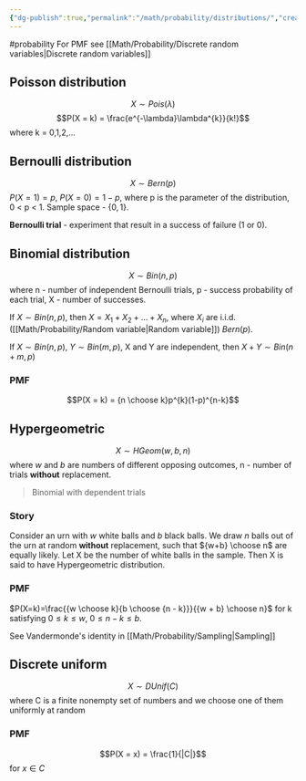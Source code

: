 ```yaml
---
{"dg-publish":true,"permalink":"/math/probability/distributions/","created":"","updated":""}
---
```


#probability 
For PMF see [[Math/Probability/Discrete random variables\|Discrete random variables]]

## Poisson distribution

$$X \sim Pois(\lambda)$$
$$P(X = k) = \frac{e^{-\lambda}\lambda^{k}}{k!}$$ 
where k = 0,1,2,...

## Bernoulli distribution
$$X \sim Bern(p)$$
$P(X = 1) = p$, $P(X = 0) = 1 - p$, where p is the parameter of the distribution, 0 < p < 1. Sample space - $\{0,1\}$.

**Bernoulli trial** - experiment that result in a success of failure (1 or 0).

## Binomial distribution

$$X \sim Bin(n,p)$$
where n - number of independent Bernoulli trials, p - success probability of each trial, X - number of successes.

If $X \sim Bin(n,p)$, then $X = X_{1} + X_{2} + \dots + X_{n}$, where $X_{i}$ are i.i.d. ([[Math/Probability/Random variable\|Random variable]]) $Bern(p)$.

If $X \sim Bin(n,p)$, $Y \sim Bin(m , p)$, X and Y are independent, then $X + Y \sim Bin(n + m, p)$

### PMF
$$P(X = k) = {n \choose k}p^{k}(1-p)^{n-k}$$
## Hypergeometric
$$X \sim HGeom(w,b,n)$$
where $w$ and $b$ are numbers of different opposing outcomes, n - number of trials **without** replacement.

> Binomial with dependent trials

### Story
Consider an urn with $w$ white balls and $b$ black balls. We draw $n$ balls out of the urn at random **without** replacement, such that ${w+b} \choose n$ are equally likely. Let X be the number of white balls in the sample. Then X is said to have Hypergeometric distribution.

### PMF

$P(X=k)=\frac{{w \choose k}{b \choose {n - k}}}{{w + b} \choose n}$
for k satisfying $0 \leq k \leq w$, $0 \leq n - k \leq b$.

See Vandermonde's identity in [[Math/Probability/Sampling\|Sampling]]

## Discrete uniform
$$X \sim DUnif(C)$$
where C is a finite nonempty set of numbers and we choose one of them uniformly at random

### PMF
$$P(X = x) = \frac{1}{|C|}$$
for $x \in C$
